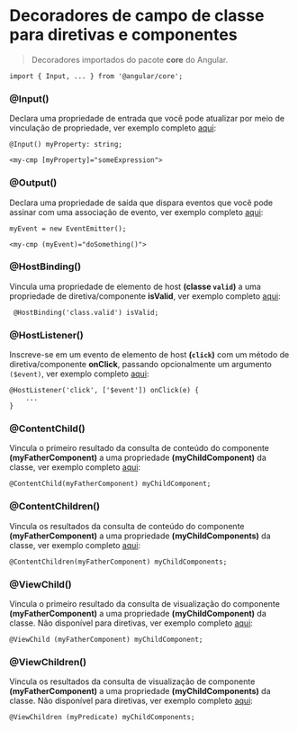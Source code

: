 # Decoradores de campo de classe para diretivas e componentes

> Decoradores importados do pacote **core** do Angular.

    import { Input, ... } from '@angular/core';
    
### @Input()
Declara uma propriedade de entrada que você pode atualizar por meio de vinculação de propriedade, ver exemplo completo [aqui](https://www.google.com):

    @Input() myProperty: string;

    <my-cmp [myProperty]="someExpression">

### @Output()
Declara uma propriedade de saída que dispara eventos que você pode assinar com uma associação de evento, ver exemplo completo [aqui](https://www.google.com):

    myEvent = new EventEmitter();
    
    <my-cmp (myEvent)="doSomething()">
    
### @HostBinding()
Vincula uma propriedade de elemento de host **(classe `valid`)** a uma propriedade de diretiva/componente **isValid**, ver exemplo completo [aqui](https://www.google.com):

     @HostBinding('class.valid') isValid;

### @HostListener()
Inscreve-se em um evento de elemento de host **(`click`)** com um método de diretiva/componente **onClick**, passando opcionalmente um argumento `($event)`, ver exemplo completo [aqui](https://www.google.com):

    @HostListener('click', ['$event']) onClick(e) {
        ...
    }

### @ContentChild()
Vincula o primeiro resultado da consulta de conteúdo do componente **(myFatherComponent)** a uma propriedade **(myChildComponent)** da classe, ver exemplo completo [aqui](https://www.google.com):

    @ContentChild(myFatherComponent) myChildComponent;

### @ContentChildren()
Vincula os resultados da consulta de conteúdo do componente **(myFatherComponent)** a uma propriedade **(myChildComponents)** da classe, ver exemplo completo [aqui](https://www.google.com):

    @ContentChildren(myFatherComponent) myChildComponents;

### @ViewChild()
Vincula o primeiro resultado da consulta de visualização do componente **(myFatherComponent)** a uma propriedade **(myChildComponent)** da classe. Não disponível para diretivas, ver exemplo completo [aqui](https://www.google.com):

    @ViewChild (myFatherComponent) myChildComponent;

### @ViewChildren()
Vincula os resultados da consulta de visualização de componente **(myFatherComponent)** a uma propriedade **(myChildComponents)** da classe. Não disponível para diretivas, ver exemplo completo [aqui](https://www.google.com):

    @ViewChildren (myPredicate) myChildComponents;
